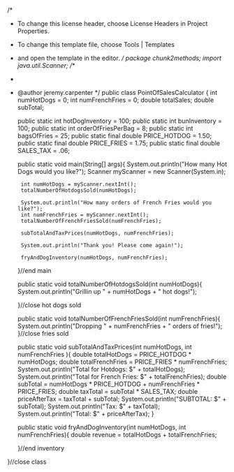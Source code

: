 /*
 * To change this license header, choose License Headers in Project Properties.
 * To change this template file, choose Tools | Templates
 * and open the template in the editor.
 */
package chunk2methods;
import java.util.Scanner;
/**
 *
 * @author jeremy.carpenter
 */
public class PointOfSalesCalculator {
    int numHotDogs = 0;
    int numFrenchFries = 0;
    double totalSales;
    double subTotal;
    
    public static int hotDogInventory = 100;
    public static int bunInventory = 100;
    public static int orderOfFriesPerBag = 8;
    public static int bagsOfFries = 25;
    public static final double PRICE_HOTDOG = 1.50;
    public static final double PRICE_FRIES = 1.75;
    public static final double SALES_TAX = .06;
    
    
    public static void main(String[] args){
        System.out.println("How many Hot Dogs would you like?");
        Scanner myScanner = new Scanner(System.in);
        
        int numHotDogs = myScanner.nextInt();
        totalNumberOfHotdogsSold(numHotDogs);
        
        System.out.println("How many orders of French Fries would you like?");
        int numFrenchFries = myScanner.nextInt();
        totalNumberOfFrenchFriesSold(numFrenchFries);
         
        subTotalAndTaxPrices(numHotDogs, numFrenchFries);
        
        System.out.println("Thank you! Please come again!");
        
        fryAndDogInventory(numHotDogs, numFrenchFries);
        
    }//end main
    
    public static void totalNumberOfHotdogsSold(int numHotDogs){
        System.out.println("Grillin up " + numHotDogs + " hot dogs!");
        
    
    }//close hot dogs sold
    
    public static void totalNumberOfFrenchFriesSold(int numFrenchFries){
        System.out.println("Dropping " + numFrenchFries + " orders of fries!");
    }//close fries sold
    
    public static void subTotalAndTaxPrices(int numHotDogs, int numFrenchFries ){
        double totalHotDogs = PRICE_HOTDOG * numHotDogs;
        double totalFrenchFries = PRICE_FRIES * numFrenchFries;
        System.out.println("Total for Hotdogs: $" + totalHotDogs);
        System.out.println("Total for French Fries: $" + totalFrenchFries);
        double subTotal = numHotDogs * PRICE_HOTDOG + numFrenchFries * PRICE_FRIES;
        double taxTotal = subTotal * SALES_TAX;
        double priceAfterTax = taxTotal + subTotal; 
        System.out.println("SUBTOTAL: $" + subTotal);
        System.out.println("Tax: $" + taxTotal);
        System.out.println("Total: $" + priceAfterTax);
    }
    
    public static void fryAndDogInventory(int numHotDogs, int numFrenchFries){
        double revenue = totalHotDogs + totalFrenchFries;
        
    }//end inventory
    
    
    
}//close class
